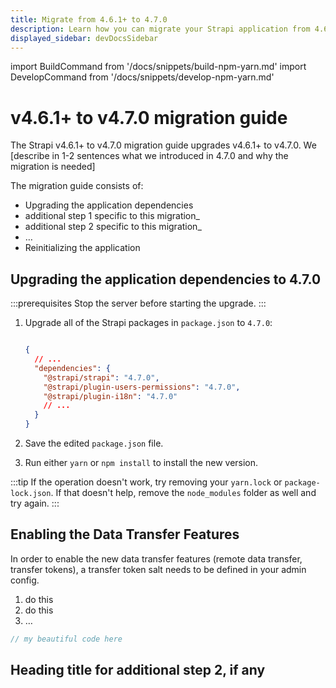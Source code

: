 ```yaml
---
title: Migrate from 4.6.1+ to 4.7.0
description: Learn how you can migrate your Strapi application from 4.6.1+ to 4.7.0.
displayed_sidebar: devDocsSidebar
---
```


import BuildCommand from '/docs/snippets/build-npm-yarn.md'
import DevelopCommand from '/docs/snippets/develop-npm-yarn.md'

# v4.6.1+ to v4.7.0 migration guide

The Strapi v4.6.1+ to v4.7.0 migration guide upgrades v4.6.1+ to v4.7.0. We [describe in 1-2 sentences what we introduced in 4.7.0 and why the migration is needed] 
<!-- TODO: fill sentence above -->

The migration guide consists of:

<!-- TODO: describe "additional steps" below -->
- Upgrading the application dependencies
- additional step 1 specific to this migration_
- additional step 2 specific to this migration_
- …
- Reinitializing the application

## Upgrading the application dependencies to 4.7.0

:::prerequisites
Stop the server before starting the upgrade.
:::

1. Upgrade all of the Strapi packages in `package.json` to `4.7.0`:

   ```json title="package.json"

   {
     // ...
     "dependencies": {
       "@strapi/strapi": "4.7.0",
       "@strapi/plugin-users-permissions": "4.7.0",
       "@strapi/plugin-i18n": "4.7.0"
       // ...
     }
   }
   ```

2. Save the edited `package.json` file.

3. Run either `yarn` or `npm install` to install the new version.

:::tip
If the operation doesn't work, try removing your `yarn.lock` or `package-lock.json`. If that doesn't help, remove the `node_modules` folder as well and try again.
:::

<!-- TODO: update title -->
## Enabling the Data Transfer Features

In order to enable the new data transfer features (remote data transfer, transfer tokens), a transfer token salt needs to be defined in your admin config.

1. do this
2. do this
3. …

<!-- TODO: add code example if relevant and update title property -->
```jsx title="/path/to/file.js"
// my beautiful code here
```

<!-- If you need tabs (JS and TS code examples, see example syntax in next section) -->

## Heading title for additional step 2, if any

<!-- TODO: fill in this section if needed -->
<!-- use the same structure as with previous section: quick description, procedure, code example. -->

<Tabs groupId="js-ts">
<TabItem value="js" label="JavaScript">

```js title="./config/plugins.js"

```

</TabItem>

<TabItem value="ts" label="TypeScript">

```js title="./config/plugins.ts"

```

</TabItem>

</Tabs>

<BuildCommand components={props.components} />
<DevelopCommand components={props.components} />
